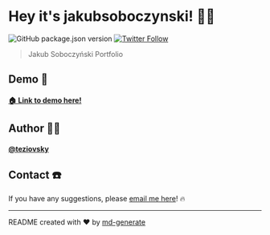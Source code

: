 # Hey it's jakubsoboczynski! 🖖🏼

![GitHub package.json version](https://img.shields.io/github/package-json/v/teziovsky/jakubsoboczynski) [![Twitter Follow](https://img.shields.io/twitter/follow/teziovsky?style=social)](https://www.twitter.com/teziovsky)

> Jakub Soboczyński Portfolio

## Demo 👀

#### [🏠 Link to demo here!](https://www.jakubsoboczynski.pl/)

## Author 🙎🏼‍

#### [@teziovsky](https://www.github.com/teziovsky)

## Contact ☎️

If you have any suggestions, please [email me here](mailto:kontakt@jakubsoboczynski.pl)! 🔥

---

README created with ❤️ by [md-generate](https://www.npmjs.com/package/md-generate)
